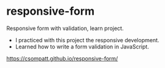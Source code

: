 # responsive-form

Responsive form with validation, learn project.

- I practiced with this project the responsive development.
- Learned how to write a form validation in JavaScript.

 https://csompatt.github.io/responsive-form/
